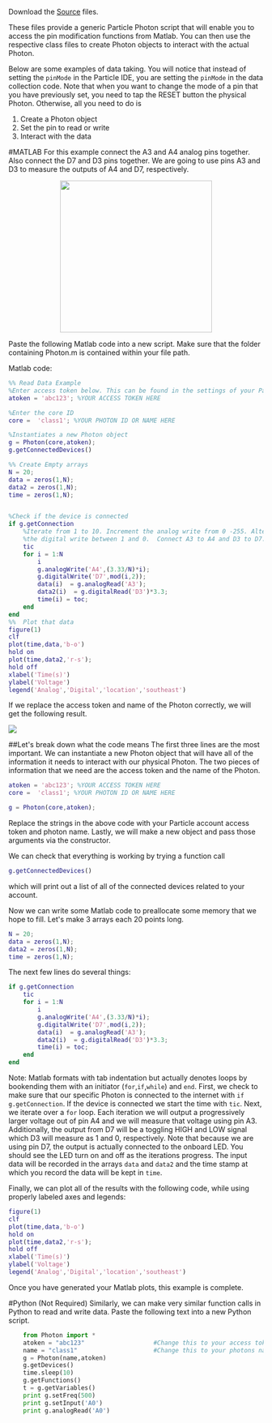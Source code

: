 Download the [Source](https://github.com/mkfu/MAE224/tree/master/Source%20Files) files.

These files provide a generic Particle Photon script that will enable you to access the pin modification functions from Matlab. You can then use the respective class files to create Photon objects to interact with the actual Photon.

Below are some examples of data taking. You will notice that instead of setting the `pinMode` in the Particle IDE, you are setting the `pinMode` in the data collection code. Note that when you want to change the mode of a pin that you have previously set, you need to tap the RESET button the physical Photon. Otherwise, all you need to do is

1.    Create a Photon object
2.    Set the pin to read or write
3.    Interact with the data


#MATLAB
For this example connect the A3 and A4 analog pins together. Also connect the D7 and D3 pins together.  We are going to use pins A3 and D3 to measure the outputs of A4 and D7, respectively.
<p align="center">
<img src="https://github.com/mkfu/MAE224/blob/master/images/example1circuit.png" width="300">  
</p>   

Paste the following Matlab code into a new script. Make sure that the folder containing Photon.m is contained within your file path.

Matlab code:

```matlab
%% Read Data Example
%Enter access token below. This can be found in the settings of your Particle Account
atoken = 'abc123'; %YOUR ACCESS TOKEN HERE

%Enter the core ID
core =  'class1'; %YOUR PHOTON ID OR NAME HERE

%Instantiates a new Photon object
g = Photon(core,atoken);
g.getConnectedDevices()

%% Create Empty arrays
N = 20;
data = zeros(1,N);
data2 = zeros(1,N);
time = zeros(1,N);


%Check if the device is connected
if g.getConnection
    %Iterate from 1 to 10. Increment the analog write from 0 -255. Alternate
    %the digital write between 1 and 0.  Connect A3 to A4 and D3 to D7.
    tic
    for i = 1:N
        i
        g.analogWrite('A4',(3.33/N)*i);
        g.digitalWrite('D7',mod(i,2));
        data(i)  = g.analogRead('A3');
        data2(i)  = g.digitalRead('D3')*3.3;
        time(i) = toc;
    end
end
%%  Plot that data
figure(1)
clf
plot(time,data,'b-o')
hold on
plot(time,data2,'r-s');
hold off
xlabel('Time(s)')
ylabel('Voltage')
legend('Analog','Digital','location','southeast')
```

If we replace the access token and name of the Photon correctly, we will get the following result.

![](https://github.com/mkfu/MAE224/blob/master/images/ex1result.png)

##Let's break down what the code means
The first three lines are the most important. We can instantiate a new Photon object that will have all of the information it needs to interact with our physical Photon. The two pieces of information that we need are the access token and the name of the Photon.
```matlab
atoken = 'abc123'; %YOUR ACCESS TOKEN HERE
core =  'class1'; %YOUR PHOTON ID OR NAME HERE

g = Photon(core,atoken);
```

Replace the strings in the above code with your Particle account access token and photon name.  Lastly, we will make a new object and pass those arguments via the constructor.

We can check that everything is working by trying a function call
```matlab
g.getConnectedDevices()
```
which will print out a list of all of the connected devices related to your account.  

Now we can write some Matlab code to preallocate some memory that we hope to fill. Let's make 3 arrays each 20 points long.
```matlab
N = 20;
data = zeros(1,N);
data2 = zeros(1,N);
time = zeros(1,N);
```
The next few lines do several things:
```matlab
if g.getConnection
    tic
    for i = 1:N
        i
        g.analogWrite('A4',(3.33/N)*i);
        g.digitalWrite('D7',mod(i,2));
        data(i)  = g.analogRead('A3');
        data2(i)  = g.digitalRead('D3')*3.3;
        time(i) = toc;
    end
end
```
Note: Matlab formats with tab indentation but actually denotes loops by bookending them with an initiator (`for`,`if`,`while`) and `end`.  First, we check to make sure that our specific Photon is connected to the internet with `if g.getConnection`. If the device is connected we start the time with `tic`. Next, we iterate over a `for` loop. Each iteration we will output a progressively larger voltage out of pin A4 and we will measure that voltage using pin A3. Additionally, the output from D7 will be a toggling HIGH and LOW signal which D3 will measure as 1 and 0, respectively. Note that because we are using pin D7, the output is actually connected to the onboard LED. You should see the LED turn on and off as the iterations progress. The input data will be recorded in the arrays `data` and `data2` and the time stamp at which you record the data will be kept in `time`.

Finally, we can plot all of the results with the following code, while using properly labeled axes and legends:
```matlab
figure(1)
clf
plot(time,data,'b-o')
hold on
plot(time,data2,'r-s');
hold off
xlabel('Time(s)')
ylabel('Voltage')
legend('Analog','Digital','location','southeast')
```

Once you have generated your Matlab plots, this example is complete.


#Python (Not Required)
Similarly, we can make very similar function calls in Python to read and write data. Paste the following text into a new Python script.

```python
    from Photon import *
    atoken = "abc123"                   #Change this to your access token
    name = "class1"                     #Change this to your photons name
    g = Photon(name,atoken)         
    g.getDevices()
    time.sleep(10)
    g.getFunctions()
    t = g.getVariables()
    print g.setFreq(500)
    print g.setInput('A0')
    print g.analogRead('A0')
```
